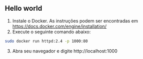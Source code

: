 ## Hello world

1. Instale o Docker. As instruções podem ser encontradas em https://docs.docker.com/engine/installation/
2. Execute o seguinte comando abaixo:

```bash
sudo docker run httpd:2.4 -p 1000:80
```
3. Abra seu navegador e digite http://localhost:1000
